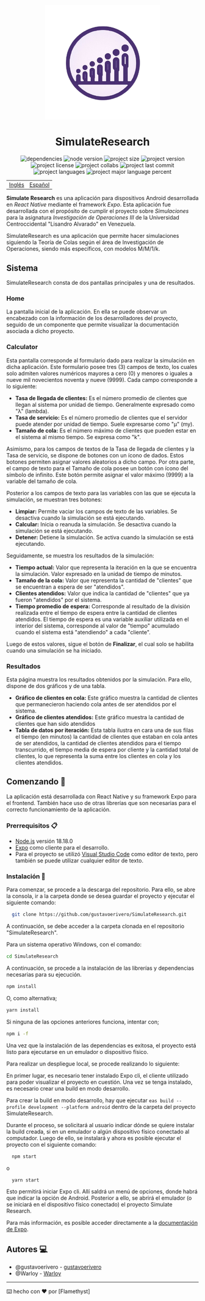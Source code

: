 <p align="center">
  <img src="./assets/images/icon.png" alt="SimulateResearch" width="300" height="300" />
</p>
<h1 align="center">
  SimulateResearch
</h1>

<div align="center">
  <img src="https://img.shields.io/depfu/dependencies/github/gustavoerivero/SimulateResearch" alt="dependencies" />
  <img src="https://img.shields.io/node/v/react-native" alt="node version" />
  <img src="https://img.shields.io/github/repo-size/gustavoerivero/SimulateResearch" alt="project size" />
  <img src="https://img.shields.io/github/package-json/v/gustavoerivero/SimulateResearch" alt="project version" />
  <img src="https://img.shields.io/github/license/gustavoerivero/SimulateResearch" alt="project license" />
  <img src="https://img.shields.io/github/contributors/gustavoerivero/SimulateResearch" alt="project collabs" />
  <img src="https://img.shields.io/github/last-commit/gustavoerivero/SimulateResearch" alt="project last commit" />
  <img src="https://img.shields.io/github/languages/count/gustavoerivero/SimulateResearch" alt="project languages" />
  <img src="https://img.shields.io/github/languages/top/gustavoerivero/SimulateResearch" alt="project major language percent" />
</div>

<div align="center">
  <table>
      <tr>
          <!-- Do not translate this table -->
          <td><a href="./README.md"> Inglés </a></td>
          <td><a href="./README-ES.md"> Español </a></td>
      </tr>
  </table>
</div>

**Simulate Research** es una aplicación para dispositivos Android desarrollada en *React Native* mediante el framework *Expo*. Esta aplicación fue desarrollada con el propósito de cumplir el proyecto sobre *Simulaciones* para la asignatura *Investigación de Operaciones III* de la Universidad Centroccidental "Lisandro Alvarado" en Venezuela.

SimulateResearch es una aplicación que permite hacer simulaciones siguiendo la Teoría de Colas según el área de Investigación de Operaciones, siendo más específicos, con modelos M/M/1/k.

## Sistema

SimulateResearch consta de dos pantallas principales y una de resultados.

### Home

La pantalla inicial de la aplicación. En ella se puede observar un encabezado con la información de los desarrolladores del proyecto, seguido de un componente que permite visualizar la documentación asociada a dicho proyecto.

### Calculator

Esta pantalla corresponde al formulario dado para realizar la simulación en dicha aplicación. Este formulario posee tres (3) campos de texto, los cuales solo admiten valores numéricos mayores a cero (0) y menores o iguales a nueve mil novecientos noventa y nueve (9999). Cada campo corresponde a lo siguiente:

* **Tasa de llegada de clientes:** Es el número promedio de clientes que llegan al sistema por unidad de tiempo. Generalmente expresado como "λ" (lambda).
* **Tasa de servicio:** Es el número promedio de clientes que el servidor puede atender por unidad de tiempo. Suele expresarse como "µ" (my).
* **Tamaño de cola:** Es el número máximo de clientes que pueden estar en el sistema al mismo tiempo. Se expresa como "k".

Asimismo, para los campos de textos de la Tasa de llegada de clientes y la Tasa de servicio, se dispone de botones con un ícono de dados. Estos botones permiten asignar valores aleatorios a dicho campo. Por otra parte, el campo de texto para el Tamaño de cola posee un botón con ícono del símbolo de infinito. Este botón permite asignar el valor máximo (9999) a la variable del tamaño de cola.

Posterior a los campos de texto para las variables con las que se ejecuta la simulación, se muestran tres botones:

* **Limpiar:** Permite vaciar los campos de texto de las variables. Se desactiva cuando la simulación se está ejecutando.
* **Calcular:** Inicia o reanuda la simulación. Se desactiva cuando la simulación se está ejecutando.
* **Detener:** Detiene la simulación. Se activa cuando la simulación se está ejecutando.

Seguidamente, se muestra los resultados de la simulación:

* **Tiempo actual:** Valor que representa la iteración en la que se encuentra la simulación. Valor expresado en la unidad de tiempo de minutos.
* **Tamaño de la cola:** Valor que representa la cantidad de "clientes" que se encuentran a espera de ser "atendidos".
* **Clientes atendidos:** Valor que indica la cantidad de "clientes" que ya fueron "atendidos" por el sistema.
* **Tiempo promedio de espera:** Corresponde al resultado de la división realizada entre el tiempo de espera entre la cantidad de clientes atendidos. El tiempo de espera es una variable auxiliar utilizada en el interior del sistema, corresponde al valor de "tiempo" acumulado cuando el sistema está "atendiendo" a cada "cliente".

Luego de estos valores, sigue el botón de **Finalizar**, el cual solo se habilita cuando una simulación se ha iniciado.

### Resultados

Esta página muestra los resultados obtenidos por la simulación. Para ello, dispone de dos gráficos y de una tabla.

* **Gráfico de clientes en cola:** Este gráfico muestra la cantidad de clientes que permanecieron haciendo cola antes de ser atendidos por el sistema.
* **Gráfico de clientes atendidos:** Este gráfico muestra la cantidad de clientes que han sido atendidos
* **Tabla de datos por iteración:** Esta tabla ilustra en cara una de sus filas el tiempo (en minutos) la cantidad de clientes que estaban en cola antes de ser atendidos, la cantidad de clientes atendidos para el tiempo transcurrido, el tiempo media de espera por cliente y la cantidad total de clientes, lo que representa la suma entre los clientes en cola y los clientes atendidos.

## Comenzando 🚀

La aplicación está desarrollada con React Native y su framework Expo para el frontend.
También hace uso de otras librerías que son necesarias para el correcto funcionamiento
de la aplicación.

### Prerrequisitos 📋

* [Node.js](https://nodejs.org/en/) versión 18.18.0
* [Expo](https://expo.dev/) como cliente para el desarrollo.
* Para el proyecto se utilizó [Visual Studio Code](https://code.visualstudio.com/) como editor de texto, pero también se puede utilizar cualquier editor de texto.

### Instalación 🔧

Para comenzar, se procede a la descarga del repositorio. Para ello, se abre la consola,
ir a la carpeta donde se desea guardar el proyecto y ejecutar el siguiente comando:

```bash
  git clone https://github.com/gustavoerivero/SimulateResearch.git
```

A continuación, se debe acceder a la carpeta clonada en el repositorio "SimulateResearch".

Para un sistema operativo Windows, con el comando:

```bash
cd SimulateResearch
```

A continuación, se procede a la instalación de las librerías y dependencias necesarias para su ejecución.

```bash
npm install
```

O, como alternativa;

```bash
yarn install
```

Si ninguna de las opciones anteriores funciona, intentar con;

```bash
npm i -f
```

Una vez que la instalación de las dependencias es exitosa, el proyecto está listo para ejecutarse en un emulador o dispositivo físico.

Para realizar un despliegue local, se procede realizando lo siguiente:

En primer lugar, es necesario tener instalado Expo cli, el cliente utilizado para poder visualizar el proyecto en cuestión. Una vez se tenga instalado, es necesario crear una build en modo desarrollo.

Para crear la build en modo desarrollo, hay que ejecutar ``eas build --profile development --platform android`` dentro de la carpeta del proyecto SimulateResearch.

Durante el proceso, se solicitará al usuario indicar dónde se quiere instalar la build creada, si en un emulador o algún dispositivo físico conectado al computador. Luego de ello, se instalará y ahora es posible ejecutar el proyecto con el siguiente comando:

```bash
  npm start
```

o

```bash
  yarn start
```

Esto permitirá iniciar Expo cli. Allí saldrá un menú de opciones, donde habrá que indicar la opción de Android. Posterior a ello, se abrirá el emulador (o se iniciará en el dispositivo físico conectado) el proyecto Simulate Research.

Para más información, es posible acceder directamente a la [documentación de Expo](https://docs.expo.dev/).

## Autores 💻

* @gustavoerivero - [gustavoerivero](https://github.com/gustavoerivero)
* @Warloy - [Warloy](https://github.com/Warloy)

---

⌨️ hecho con ❤️ por [Flamethyst]
